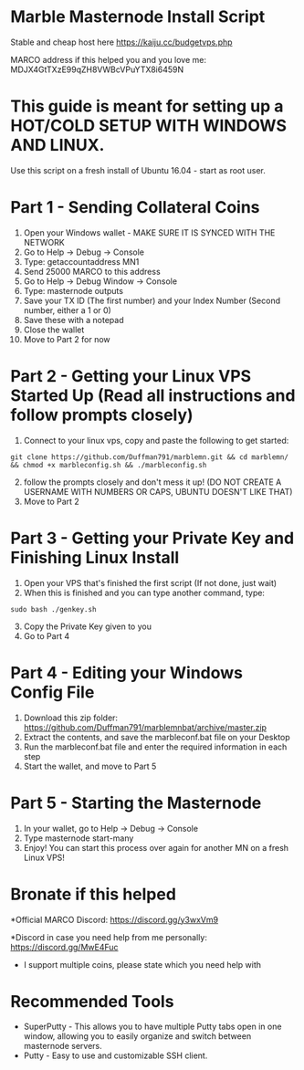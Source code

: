 # Marble Masternode Install Script

Stable and cheap host here https://kaiju.cc/budgetvps.php

MARCO address if this helped you and you love me: MDJX4GtTXzE99qZH8VWBcVPuYTX8i6459N

# This guide is meant for setting up a HOT/COLD SETUP WITH WINDOWS AND LINUX.

Use this script on a fresh install of Ubuntu 16.04 - start as root user.

# Part 1 - Sending Collateral Coins

1. Open your Windows wallet - MAKE SURE IT IS SYNCED WITH THE NETWORK
2. Go to Help -> Debug -> Console
3. Type: getaccountaddress MN1
4. Send 25000 MARCO to this address
5. Go to Help -> Debug Window -> Console
6. Type: masternode outputs
7. Save your TX ID (The first number) and your Index Number (Second number, either a 1 or 0)
8. Save these with a notepad
9. Close the wallet
10. Move to Part 2 for now

# Part 2 - Getting your Linux VPS Started Up (Read all instructions and follow prompts closely)

1. Connect to your linux vps, copy and paste the following to get started:
```
git clone https://github.com/Duffman791/marblemn.git && cd marblemn/ && chmod +x marbleconfig.sh && ./marbleconfig.sh
```
2. follow the prompts closely and don't mess it up! (DO NOT CREATE A USERNAME WITH NUMBERS OR CAPS, UBUNTU DOESN'T LIKE THAT)
3. Move to Part 2

# Part 3 - Getting your Private Key and Finishing Linux Install

1. Open your VPS that's finished the first script (If not done, just wait)
2. When this is finished and you can type another command, type:
```
sudo bash ./genkey.sh
```
3. Copy the Private Key given to you
4. Go to Part 4

# Part 4 - Editing your Windows Config File

1. Download this zip folder: https://github.com/Duffman791/marblemnbat/archive/master.zip
2. Extract the contents, and save the marbleconf.bat file on your Desktop
3. Run the marbleconf.bat file and enter the required information in each step
4. Start the wallet, and move to Part 5

# Part 5 - Starting the Masternode

1. In your wallet, go to Help -> Debug -> Console
2. Type masternode start-many
3. Enjoy!  You can start this process over again for another MN on a fresh Linux VPS!

# Bronate if this helped

*Official MARCO Discord: https://discord.gg/y3wxVm9

*Discord in case you need help from me personally: https://discord.gg/MwE4Fuc
  - I support multiple coins, please state which you need help with


# Recommended Tools
- SuperPutty - This allows you to have multiple Putty tabs open in one window, allowing you to easily organize and switch between masternode servers.
- Putty - Easy to use and customizable SSH client.
